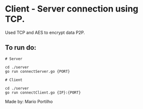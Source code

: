 # Client - Server connection using TCP.

Used TCP and AES to encrypt data P2P.

## To run do:
```
# Server

cd ./server
go run connectServer.go {PORT}

# Client

cd ./server
go run connectClient.go {IP}:{PORT}

```

Made by: Mario Portilho
